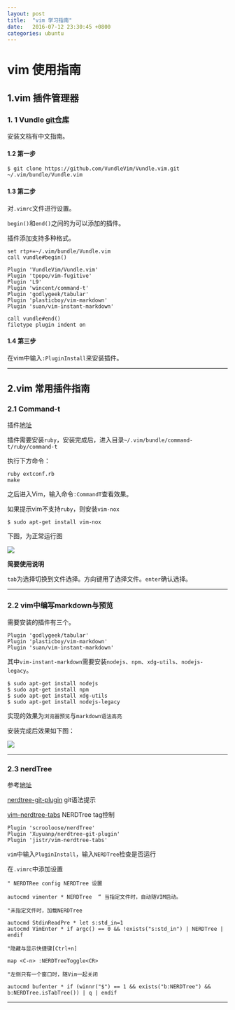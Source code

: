 ```yaml
---
layout: post  
title:  "vim 学习指南"  
date:   2016-07-12 23:30:45 +0800
categories: ubuntu 
---
```


# vim 使用指南

## 1.vim 插件管理器

### 1. 1 Vundle [git仓库](https://github.com/VundleVim/Vundle.vim)

安装文档有中文指南。

#### 1.2 第一步

	$ git clone https://github.com/VundleVim/Vundle.vim.git ~/.vim/bundle/Vundle.vim

#### 1.3 第二步

对`.vimrc`文件进行设置。
	
`begin()`和`end()`之间的为可以添加的插件。

插件添加支持多种格式。

	set rtp+=~/.vim/bundle/Vundle.vim
	call vundle#begin()
	
	Plugin 'VundleVim/Vundle.vim'
	Plugin 'tpope/vim-fugitive'
	Plugin 'L9'
	Plugin 'wincent/command-t'
	Plugin 'godlygeek/tabular'
	Plugin 'plasticboy/vim-markdown'
	Plugin 'suan/vim-instant-markdown'
	
	call vundle#end()            
	filetype plugin indent on 
	
#### 1.4 第三步
 
在vim中输入`:PluginInstall`来安装插件。

-----

## 2.vim 常用插件指南

### 2.1 Command-t 

插件[地址](https://github.com/wincent/command-t)

插件需要安装`ruby`，安装完成后，进入目录`~/.vim/bundle/command-t/ruby/command-t`

执行下方命令：

	ruby extconf.rb
	make

之后进入Vim，输入命令`:CommandT`查看效果。

如果提示vim不支持`ruby`，则安装`vim-nox`

	$ sudo apt-get install vim-nox

下图，为正常运行图

![](https://raw.githubusercontent.com/wincent/command-t/media/command-t.gif)


**简要使用说明**

`tab`为选择切换到文件选择。方向键用了选择文件。`enter`确认选择。


-----

### 2.2 vim中编写markdown与预览

需要安装的插件有三个。

	Plugin 'godlygeek/tabular'
	Plugin 'plasticboy/vim-markdown'
	Plugin 'suan/vim-instant-markdown'

其中`vim-instant-markdown`需要安装`nodejs`、`npm`、`xdg-utils`、`nodejs-legacy`。

	$ sudo apt-get install nodejs
	$ sudo apt-get install npm
	$ sudo apt-get install xdg-utils
	$ sudo apt-get install nodejs-legacy

实现的效果为`浏览器预览`与`markdown语法高亮`

安装完成后效果如下图：

![](https://dl.dropboxusercontent.com/u/28956267/instant-markdown-demo.gif)


------

### 2.3 nerdTree

参考[地址](https://github.com/scrooloose/nerdtree)

[nerdtree-git-plugin](https://github.com/Xuyuanp/nerdtree-git-plugin) git语法提示

[vim-nerdtree-tabs](https://github.com/jistr/vim-nerdtree-tabs) NERDTree tag控制


	Plugin 'scrooloose/nerdTree'
	Plugin 'Xuyuanp/nerdtree-git-plugin'
	Plugin 'jistr/vim-nerdtree-tabs'

`vim`中输入`PluginInstall`，输入`NERDTree`检查是否运行

在`.vimrc`中添加设置


	" NERDTRee config NERDTree 设置
	
	autocmd vimenter * NERDTree  “ 当指定文件时，自动随VIM启动。
	
	"未指定文件时，加载NERDTree

	autocmd StdinReadPre * let s:std_in=1
	autocmd VimEnter * if argc() == 0 && !exists("s:std_in") | NERDTree | endif
	
	"隐藏与显示快捷键[Ctrl+n] 

	map <C-n> :NERDTreeToggle<CR>

	"左侧只有一个窗口时，随Vim一起关闭
	
	autocmd bufenter * if (winnr("$") == 1 && exists("b:NERDTree") && b:NERDTree.isTabTree()) | q | endif


------


